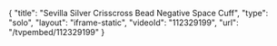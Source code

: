 {
    "title": "Sevilla Silver Crisscross Bead Negative Space Cuff",
    "type": "solo",
    "layout": "iframe-static",
    "videoId": "112329199",
    "url": "\/tvpembed\/112329199"
}